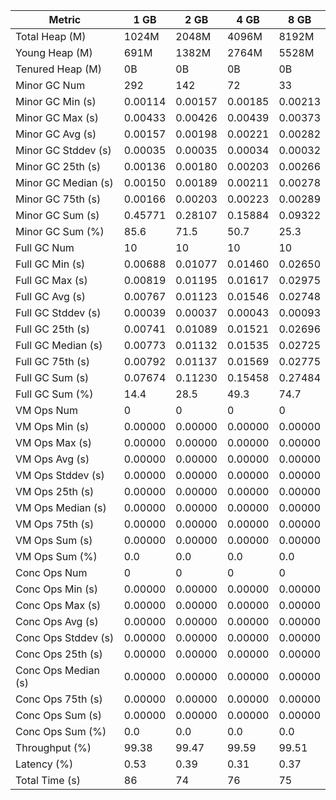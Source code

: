 | Metric | 1 GB | 2 GB | 4 GB | 8 GB |
|------|----|----|----|----|
| Total Heap (M) | 1024M | 2048M | 4096M | 8192M |
| Young Heap (M) | 691M | 1382M | 2764M | 5528M |
| Tenured Heap (M) | 0B | 0B | 0B | 0B |
| Minor GC Num | 292 | 142 | 72 | 33 |
| Minor GC Min (s) | 0.00114 | 0.00157 | 0.00185 | 0.00213 |
| Minor GC Max (s) | 0.00433 | 0.00426 | 0.00439 | 0.00373 |
| Minor GC Avg (s) | 0.00157 | 0.00198 | 0.00221 | 0.00282 |
| Minor GC Stddev (s) | 0.00035 | 0.00035 | 0.00034 | 0.00032 |
| Minor GC 25th (s) | 0.00136 | 0.00180 | 0.00203 | 0.00266 |
| Minor GC Median (s) | 0.00150 | 0.00189 | 0.00211 | 0.00278 |
| Minor GC 75th (s) | 0.00166 | 0.00203 | 0.00223 | 0.00289 |
| Minor GC Sum (s) | 0.45771 | 0.28107 | 0.15884 | 0.09322 |
| Minor GC Sum (%) | 85.6 | 71.5 | 50.7 | 25.3 |
| Full GC Num | 10 | 10 | 10 | 10 |
| Full GC Min (s) | 0.00688 | 0.01077 | 0.01460 | 0.02650 |
| Full GC Max (s) | 0.00819 | 0.01195 | 0.01617 | 0.02975 |
| Full GC Avg (s) | 0.00767 | 0.01123 | 0.01546 | 0.02748 |
| Full GC Stddev (s) | 0.00039 | 0.00037 | 0.00043 | 0.00093 |
| Full GC 25th (s) | 0.00741 | 0.01089 | 0.01521 | 0.02696 |
| Full GC Median (s) | 0.00773 | 0.01132 | 0.01535 | 0.02725 |
| Full GC 75th (s) | 0.00792 | 0.01137 | 0.01569 | 0.02775 |
| Full GC Sum (s) | 0.07674 | 0.11230 | 0.15458 | 0.27484 |
| Full GC Sum (%) | 14.4 | 28.5 | 49.3 | 74.7 |
| VM Ops Num | 0 | 0 | 0 | 0 |
| VM Ops Min (s) | 0.00000 | 0.00000 | 0.00000 | 0.00000 |
| VM Ops Max (s) | 0.00000 | 0.00000 | 0.00000 | 0.00000 |
| VM Ops Avg (s) | 0.00000 | 0.00000 | 0.00000 | 0.00000 |
| VM Ops Stddev (s) | 0.00000 | 0.00000 | 0.00000 | 0.00000 |
| VM Ops 25th (s) | 0.00000 | 0.00000 | 0.00000 | 0.00000 |
| VM Ops Median (s) | 0.00000 | 0.00000 | 0.00000 | 0.00000 |
| VM Ops 75th (s) | 0.00000 | 0.00000 | 0.00000 | 0.00000 |
| VM Ops Sum (s) | 0.00000 | 0.00000 | 0.00000 | 0.00000 |
| VM Ops Sum (%) | 0.0 | 0.0 | 0.0 | 0.0 |
| Conc Ops Num | 0 | 0 | 0 | 0 |
| Conc Ops Min (s) | 0.00000 | 0.00000 | 0.00000 | 0.00000 |
| Conc Ops Max (s) | 0.00000 | 0.00000 | 0.00000 | 0.00000 |
| Conc Ops Avg (s) | 0.00000 | 0.00000 | 0.00000 | 0.00000 |
| Conc Ops Stddev (s) | 0.00000 | 0.00000 | 0.00000 | 0.00000 |
| Conc Ops 25th (s) | 0.00000 | 0.00000 | 0.00000 | 0.00000 |
| Conc Ops Median (s) | 0.00000 | 0.00000 | 0.00000 | 0.00000 |
| Conc Ops 75th (s) | 0.00000 | 0.00000 | 0.00000 | 0.00000 |
| Conc Ops Sum (s) | 0.00000 | 0.00000 | 0.00000 | 0.00000 |
| Conc Ops Sum (%) | 0.0 | 0.0 | 0.0 | 0.0 |
| Throughput (%) | 99.38 | 99.47 | 99.59 | 99.51 |
| Latency (%) | 0.53 | 0.39 | 0.31 | 0.37 |
| Total Time (s) | 86 | 74 | 76 | 75 |
